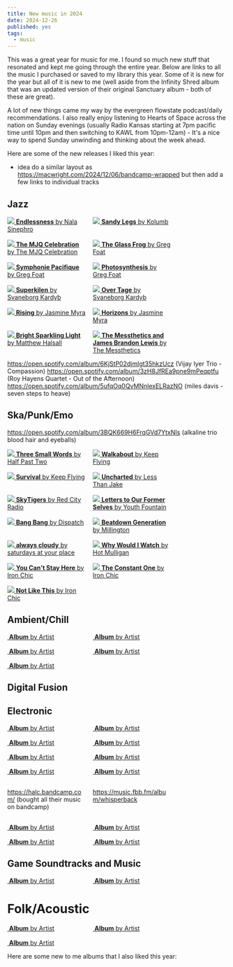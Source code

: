 ```yaml
---
title: New music in 2024
date: 2024-12-26
published: yes
tags:
  - music
---
```


This was a great year for music for me. I found so much new stuff that resonated
and kept me going through the entire year. Below are links to all the music I
purchased or saved to my library this year. Some of it is new for the year but
all of it is new to me (well aside from the Infinity Shred album that was an
updated version of their original Sanctuary album - both of these are great).

A lot of new things came my way by the evergreen flowstate podcast/daily
recommendations. I also really enjoy listening to Hearts of Space across the
nation on Sunday evenings (usually Radio Kansas starting at 7pm pacific time
until 10pm and then switching to KAWL from 10pm-12am) - It's a nice way to spend
Sunday unwinding and thinking about the week ahead.

Here are some of the new releases I liked this year:

- idea do a similar layout as https://macwright.com/2024/12/06/bandcamp-wrapped
  but then add a few links to individual tracks

## Jazz

<style>
.grid {
    display: grid;
    grid-template-columns: repeat(auto-fill, minmax(180px, 30%));
    gap: 16px;
}
</style>

<div class="grid albums">
<div>
  <a href="https://nalasinephro.bandcamp.com/album/endlessness">
    <img src="https://f4.bcbits.com/img/a3962253974_16.jpg">
  </a>
  <a href="https://nalasinephro.bandcamp.com/album/endlessness">
    <strong>Endlessness</strong>
    <span>by Nala Sinephro</span>
  </a>
</div>

<div>
 <a href="https://kolumbo.bandcamp.com/album/sandy-legs-3">
   <img src="https://f4.bcbits.com/img/a3393802954_16.jpg">
 </a>
 <a href="https://kolumbo.bandcamp.com/album/sandy-legs-3">
   <strong>Sandy Legs</strong>
   <span>by Kolumb</span>
 </a>
</div>

<div>
 <a href="https://mattridley.bandcamp.com/album/the-mjq-celebration">
   <img src="https://f4.bcbits.com/img/a2439004859_16.jpg">
 </a>
 <a href="https://mattridley.bandcamp.com/album/the-mjq-celebration">
   <strong>The MJQ Celebration</strong>
   <span>by The MJQ Celebration</span>
 </a>
</div>

<div>
 <a href="https://gregfoat.bandcamp.com/album/the-glass-frog">
   <img src="https://f4.bcbits.com/img/a3650593169_16.jpg">
 </a>
 <a href="https://gregfoat.bandcamp.com/album/the-glass-frog">
   <strong>The Glass Frog</strong>
   <span>by Greg Foat</span>
 </a>
</div>

<div>
 <a href="https://gregfoat.bandcamp.com/album/symphonie-pacifique">
   <img src="https://f4.bcbits.com/img/a1237254492_16.jpg">
 </a>
 <a href="https://gregfoat.bandcamp.com/album/symphonie-pacifique">
   <strong>Symphonie Pacifique</strong>
   <span>by Greg Foat</span>
 </a>
</div>

<div>
 <a href="https://gregfoat.bandcamp.com/album/photosynthesis-2">
   <img src="https://f4.bcbits.com/img/a3559889354_16.jpg">
 </a>
 <a href="https://gregfoat.bandcamp.com/album/photosynthesis-2">
   <strong>Photosynthesis</strong>
   <span>by Greg Foat</span>
 </a>
</div>

<div>
 <a href="https://svaneborgkardyb.bandcamp.com/album/superkilen">
   <img src="https://f4.bcbits.com/img/a2516991526_16.jpg">
 </a>
 <a href="https://svaneborgkardyb.bandcamp.com/album/superkilen">
   <strong>Superkilen</strong>
   <span>by Svaneborg Kardyb</span>
 </a>
</div>

<div>
 <a href="https://svaneborgkardyb.bandcamp.com/album/over-tage">
   <img src="https://f4.bcbits.com/img/a2766860524_16.jpg">
 </a>
 <a href="https://svaneborgkardyb.bandcamp.com/album/over-tage">
   <strong>Over Tage</strong>
   <span>by Svaneborg Kardyb</span>
 </a>
</div>

<div>
 <a href="https://jasminemyra.bandcamp.com/album/rising">
   <img src="https://f4.bcbits.com/img/a2617252355_16.jpg">
 </a>
 <a href="https://jasminemyra.bandcamp.com/album/rising">
   <strong>Rising</strong>
   <span>by Jasmine Myra</span>
 </a>
</div>

<div>
 <a href="https://jasminemyra.bandcamp.com/album/horizons">
   <img src="https://f4.bcbits.com/img/a2077041717_16.jpg">
 </a>
 <a href="https://jasminemyra.bandcamp.com/album/horizons">
   <strong>Horizons</strong>
   <span>by Jasmine Myra</span>
 </a>
</div>

<div>
 <a href="https://matthewhalsall.bandcamp.com/album/bright-sparkling-light">
   <img src="https://f4.bcbits.com/img/a4244760927_16.jpg">
 </a>
 <a href="https://matthewhalsall.bandcamp.com/album/bright-sparkling-light">
   <strong>Bright Sparkling Light</strong>
   <span>by Matthew Halsall</span>
 </a>
</div>

<div>
 <a href="https://themessthetics.bandcamp.com/album/the-messthetics-and-james-brandon-lewis">
   <img src="https://f4.bcbits.com/img/a1214633140_16.jpg">
 </a>
 <a href="https://themessthetics.bandcamp.com/album/the-messthetics-and-james-brandon-lewis">
   <strong>The Messthetics and James Brandon Lewis</strong>
   <span>by The Messthetics</span>
 </a>
</div>
</div>

https://open.spotify.com/album/6KjStP02djmIgt35hkzUcz (Vijay Iyer Trio -
Compassion) https://open.spotify.com/album/3zH8JfREa9pne9mPeqptfu (Roy Hayens
Quartet - Out of the Afternoon)
https://open.spotify.com/album/5ufqOq0QvMNnlexELRazNO (miles davis - seven steps
to heave)

## Ska/Punk/Emo

https://open.spotify.com/album/3BQK669H6FrqGVd7YtxNIs (alkaline trio blood hair
and eyeballs)

<div class="grid albums">
<div>
 <a href="https://halfpasttwoska.bandcamp.com/track/three-small-words">
   <img src="https://f4.bcbits.com/img/a3411331334_16.jpg">
 </a>
 <a href="https://halfpasttwoska.bandcamp.com/track/three-small-words">
   <strong>Three Small Words</strong>
   <span>by Half Past Two</span>
 </a>
</div>

<div>
 <a href="https://keepflying.bandcamp.com/album/walkabout">
   <img src="https://f4.bcbits.com/img/a1456620254_16.jpg">
 </a>
 <a href="https://keepflying.bandcamp.com/album/walkabout">
   <strong>Walkabout</strong>
   <span>by Keep Flying<span>
 </a>
</div>

<div>
 <a href="https://keepflying.bandcamp.com/album/survival">
   <img src="https://f4.bcbits.com/img/a4171924293_16.jpg">
 </a>
 <a href="https://keepflying.bandcamp.com/album/survival">
   <strong>Survival</strong>
   <span>by Keep Flying</span>
 </a>
</div>

<div>
 <a href="https://lessthanjake.bandcamp.com/album/uncharted">
   <img src="https://f4.bcbits.com/img/a3923446354_16.jpg">
 </a>
 <a href="https://lessthanjake.bandcamp.com/album/uncharted">
   <strong>Uncharted</strong>
   <span>by Less Than Jake</span>
 </a>
</div>

<div>
 <a href="https://redcityradio.bandcamp.com/album/skytigers">
   <img src="https://f4.bcbits.com/img/a0640338063_16.jpg">
 </a>
 <a href="https://redcityradio.bandcamp.com/album/skytigers">
   <strong>SkyTigers</strong>
   <span>by Red City Radio</span>
 </a>
</div>

<div>
 <a href="https://youthfountain.bandcamp.com/album/letters-to-our-former-selves">
   <img src="https://f4.bcbits.com/img/a1281471934_16.jpg">
 </a>
 <a href="https://youthfountain.bandcamp.com/album/letters-to-our-former-selves">
   <strong>Letters to Our Former Selves</strong>
   <span>by Youth Fountain</span>
 </a>
</div>

<div>
 <a href="https://dispatchmusic.bandcamp.com/album/bang-bang">
   <img src="https://f4.bcbits.com/img/a3813892967_16.jpg">
 </a>
 <a href="https://dispatchmusic.bandcamp.com/album/bang-bang">
   <strong>Bang Bang</strong>
   <span>by Dispatch</span>
 </a>
</div>

<div>
 <a href="https://millingtonband.bandcamp.com/album/beatdown-generation">
   <img src="https://f4.bcbits.com/img/a4107257279_16.jpg">
 </a>
 <a href="https://millingtonband.bandcamp.com/album/beatdown-generation">
   <strong>Beatdown Generation</strong>
   <span>by Millington</span>
 </a>
</div>

<div>
 <a href="https://saturdaysatyourplace.bandcamp.com/album/always-cloudy">
   <img src="https://f4.bcbits.com/img/a0443623433_16.jpg">
 </a>
 <a href="https://saturdaysatyourplace.bandcamp.com/album/always-cloudy">
   <strong>always cloudy</strong>
   <span>by saturdays at your place</span>
 </a>
</div>

<div>
 <a href="https://hotmulligan.bandcamp.com/album/why-would-i-watch">
   <img src="https://f4.bcbits.com/img/a3842452868_16.jpg">
 </a>
 <a href="https://hotmulligan.bandcamp.com/album/why-would-i-watch">
   <strong>Why Would I Watch</strong>
   <span>by Hot Mulligan</span>
 </a>
</div>

<div>
 <a href="https://ironchic.bandcamp.com/album/you-cant-stay-here">
   <img src="https://f4.bcbits.com/img/a3527412198_16.jpg">
 </a>
 <a href="https://ironchic.bandcamp.com/album/you-cant-stay-here">
   <strong>You Can't Stay Here</strong>
   <span>by Iron Chic</span>
 </a>
</div>

<div>
 <a href="https://ironchic.bandcamp.com/album/the-constant-one">
   <img src="https://f4.bcbits.com/img/a3418658081_16.jpg">
 </a>
 <a href="https://ironchic.bandcamp.com/album/the-constant-one">
   <strong>The Constant One</strong>
   <span>by Iron Chic</span>
 </a>
</div>

<div>
 <a href="https://ironchic.bandcamp.com/album/not-like-this">
   <img src="https://f4.bcbits.com/img/a3941528204_16.jpg">
 </a>
 <a href="https://ironchic.bandcamp.com/album/not-like-this">
   <strong>Not Like This</strong>
   <span>by Iron Chic</span>
 </a>
</div>
</div>

## Ambient/Chill

<div class="grid albums">
<div>
 <a href="https://anjunadeepreflections.bandcamp.com/album/joy-paradox">
   <img src="">
 </a>
 <a href="https://anjunadeepreflections.bandcamp.com/album/joy-paradox">
   <strong>Album</strong>
   <span>by Artist</span>
 </a>
</div>

<div>
 <a href="https://marineeyes.bandcamp.com/album/to-belong-2">
   <img src="">
 </a>
 <a href="https://marineeyes.bandcamp.com/album/to-belong-2">
   <strong>Album</strong>
   <span>by Artist</span>
 </a>
</div>

<div>
 <a href="https://medasin.bandcamp.com/album/sounds">
   <img src="">
 </a>
 <a href="https://medasin.bandcamp.com/album/sounds">
   <strong>Album</strong>
   <span>by Artist</span>
 </a>
</div>

<div>
 <a href="https://wooipr.bandcamp.com/album/xylophonics">
   <img src="">
 </a>
 <a href="https://wooipr.bandcamp.com/album/xylophonics">
   <strong>Album</strong>
   <span>by Artist</span>
 </a>
</div>

<div>
 <a href="https://fornaxvoid.bandcamp.com/album/music-for-dystopian-concrete-buildings-the-future-of-void-corp">
   <img src="">
 </a>
 <a href="https://fornaxvoid.bandcamp.com/album/music-for-dystopian-concrete-buildings-the-future-of-void-corp">
   <strong>Album</strong>
   <span>by Artist</span>
 </a>
</div>
</div>

## Digital Fusion

## Electronic

<div class="grid albums">
<div>
 <a href="https://infinityshred.bandcamp.com/album/sanctuary-2023">
   <img src="">
 </a>
 <a href="https://infinityshred.bandcamp.com/album/sanctuary-2023">
   <strong>Album</strong>
   <span>by Artist</span>
 </a>
</div>

<div>
 <a href="https://takedasoshi.bandcamp.com/album/floating-mountains">
   <img src="">
 </a>
 <a href="https://takedasoshi.bandcamp.com/album/floating-mountains">
   <strong>Album</strong>
   <span>by Artist</span>
 </a>
</div>

<div>
 <a href="https://takedasoshi.bandcamp.com/album/secret-communication">
   <img src="">
 </a>
 <a href="https://takedasoshi.bandcamp.com/album/secret-communication">
   <strong>Album</strong>
   <span>by Artist</span>
 </a>
</div>

<div>
 <a href="https://fourtet.bandcamp.com/album/three">
   <img src="">
 </a>
 <a href="https://fourtet.bandcamp.com/album/three">
   <strong>Album</strong>
   <span>by Artist</span>
 </a>
</div>

<div>
 <a href="https://waveshaper1.bandcamp.com/album/artifact">
   <img src="">
 </a>
 <a href="https://waveshaper1.bandcamp.com/album/artifact">
   <strong>Album</strong>
   <span>by Artist</span>
 </a>
</div>

<div>
 <a href="https://music.disasterpeace.com/album/standstill">
   <img src="">
 </a>
 <a href="https://music.disasterpeace.com/album/standstill">
   <strong>Album</strong>
   <span>by Artist</span>
 </a>
</div>

<div>
 <a href="https://tycho.bandcamp.com/album/infinite-health">
   <img src="">
 </a>
 <a href="https://tycho.bandcamp.com/album/infinite-health">
   <strong>Album</strong>
   <span>by Artist</span>
 </a>
</div>

<div>
 <a href="https://maddievision.bandcamp.com/album/intersections ">
   <img src="">
 </a>
 <a href="https://maddievision.bandcamp.com/album/intersections ">
   <strong>Album</strong>
   <span>by Artist</span>
 </a>
</div>

https://halc.bandcamp.com/ (bought all their music on bandcamp)

https://music.fbb.fm/album/whisperback

<div>
 <a href="https://officialtourist.bandcamp.com/album/wash">
   <img src="">
 </a>
 <a href="https://officialtourist.bandcamp.com/album/wash">
   <strong>Album</strong>
   <span>by Artist</span>
 </a>
</div>

<div>
 <a href="https://officialtourist.bandcamp.com/album/memory-morning">
   <img src="">
 </a>
 <a href="https://officialtourist.bandcamp.com/album/memory-morning">
   <strong>Album</strong>
   <span>by Artist</span>
 </a>
</div>

<div>
 <a href="https://officialtourist.bandcamp.com/album/wild">
   <img src="">
 </a>
 <a href="https://officialtourist.bandcamp.com/album/wild">
   <strong>Album</strong>
   <span>by Artist</span>
 </a>
</div>

<div>
 <a href="https://wilbolton.bandcamp.com/album/null-point">
   <img src="">
 </a>
 <a href="https://wilbolton.bandcamp.com/album/null-point">
   <strong>Album</strong>
   <span>by Artist</span>
 </a>
</div>
</div>

## Game Soundtracks and Music

<div class="grid albums">
<div>
 <a href="https://superguitarbros.bandcamp.com/album/breath-of-the-wild">
   <img src="">
 </a>
 <a href="https://superguitarbros.bandcamp.com/album/breath-of-the-wild">
   <strong>Album</strong>
   <span>by Artist</span>
 </a>
</div>

<div>
 <a href="https://fingerspit.bandcamp.com/album/the-cosmic-wheel-sisterhood-original-soundtrack">
   <img src="">
 </a>
 <a href="https://fingerspit.bandcamp.com/album/the-cosmic-wheel-sisterhood-original-soundtrack">
   <strong>Album</strong>
   <span>by Artist</span>
 </a>
</div>
</div>

# Folk/Acoustic

<div class="grid albums">
<div>
 <a href="https://yasminwilliams.bandcamp.com/album/acadia">
   <img src="">
 </a>
 <a href="https://yasminwilliams.bandcamp.com/album/acadia">
   <strong>Album</strong>
   <span>by Artist</span>
 </a>
</div>

<div>
 <a href="https://adelinehotel.bandcamp.com/album/whodunnit">
   <img src="">
 </a>
 <a href="https://adelinehotel.bandcamp.com/album/whodunnit">
   <strong>Album</strong>
   <span>by Artist</span>
 </a>
</div>

<div>
 <a href="https://andrewtuttle.bandcamp.com/album/fleeting-adventure">
   <img src="">
 </a>
 <a href="https://andrewtuttle.bandcamp.com/album/fleeting-adventure">
   <strong>Album</strong>
   <span>by Artist</span>
 </a>
</div>
</div>

Here are some new to me albums that I also liked this year:
